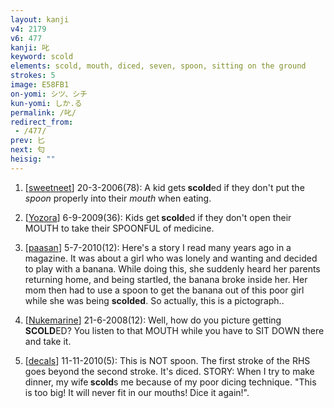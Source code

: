 ```yaml
---
layout: kanji
v4: 2179
v6: 477
kanji: 叱
keyword: scold
elements: scold, mouth, diced, seven, spoon, sitting on the ground
strokes: 5
image: E58FB1
on-yomi: シツ、シチ
kun-yomi: しか.る
permalink: /叱/
redirect_from:
 - /477/
prev: 匕
next: 匂
heisig: ""
---
```


1) [<a href="http://kanji.koohii.com/profile/sweetneet">sweetneet</a>] 20-3-2006(78): A kid gets<strong> scold</strong>ed if they don&#039;t put the <em>spoon</em> properly into their <em>mouth</em> when eating.

2) [<a href="http://kanji.koohii.com/profile/Yozora">Yozora</a>] 6-9-2009(36): Kids get<strong> scold</strong>ed if they don&#039;t open their MOUTH to take their SPOONFUL of medicine.

3) [<a href="http://kanji.koohii.com/profile/paasan">paasan</a>] 5-7-2010(12): Here&#039;s a story I read many years ago in a magazine. It was about a girl who was lonely and wanting and decided to play with a banana. While doing this, she suddenly heard her parents returning home, and being startled, the banana broke inside her. Her mom then had to use a spoon to get the banana out of this poor girl while she was being <strong>scolded</strong>. So actually, this is a pictograph..

4) [<a href="http://kanji.koohii.com/profile/Nukemarine">Nukemarine</a>] 21-6-2008(12): Well, how do you picture getting<strong> SCOLD</strong>ED? You listen to that MOUTH while you have to SIT DOWN there and take it.

5) [<a href="http://kanji.koohii.com/profile/decals">decals</a>] 11-11-2010(5): This is NOT spoon. The first stroke of the RHS goes beyond the second stroke. It&#039;s diced. STORY: When I try to make dinner, my wife<strong> scold</strong>s me because of my poor dicing technique. &quot;This is too big! It will never fit in our mouths! Dice it again!&quot;.

